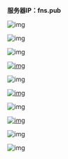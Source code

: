 ****服务器IP：fns.pub****

![img](https://thingy.top/view.php/dcf932f6f2628330371696b71f682af4.png)

![img](https://thingy.top/view.php/a2ae0c720af9afcd449c6a03167b65d4.png)

![img](https://thingy.top/view.php/ac617d0a1d0d5bf0ad87b5d6ee5500ca.png)

[![img](https://thingy.top/view.php/e9aad73c74dbe09f543c55774ef19e12.png)](https://afdian.net/@fnstudio)

![img](https://thingy.top/view.php/1e364ede2a8aa8d0d3db21613dccd6c3.png)

[![img](https://thingy.top/view.php/9c7663b7bacd52e5bef1a8c98371e028.png)](https://qun.qq.com/qqweb/qunpro/share?_wv=3&_wwv=128&appChannel=share&inviteCode=lXoXX&from=246610&biz=ka)

![img](https://thingy.top/view.php/25331f4dd2282af6752ffcbe27a620f0.png)

[![img](https://thingy.top/view.php/03c6d90d4da9c1f8e637c3e777bfc0ee.png)](https://qun.qq.com/qqweb/qunpro/share?_wv=3&_wwv=128&appChannel=share&inviteCode=1W93Soj&from=246610&biz=ka)

![img](https://thingy.top/view.php/5cc0b263bb523471bedbb0cc8d8d1c01.png)

![img](https://thingy.top/view.php/d533bd7e9b231f49ef94f22ac71c05e6.png)
